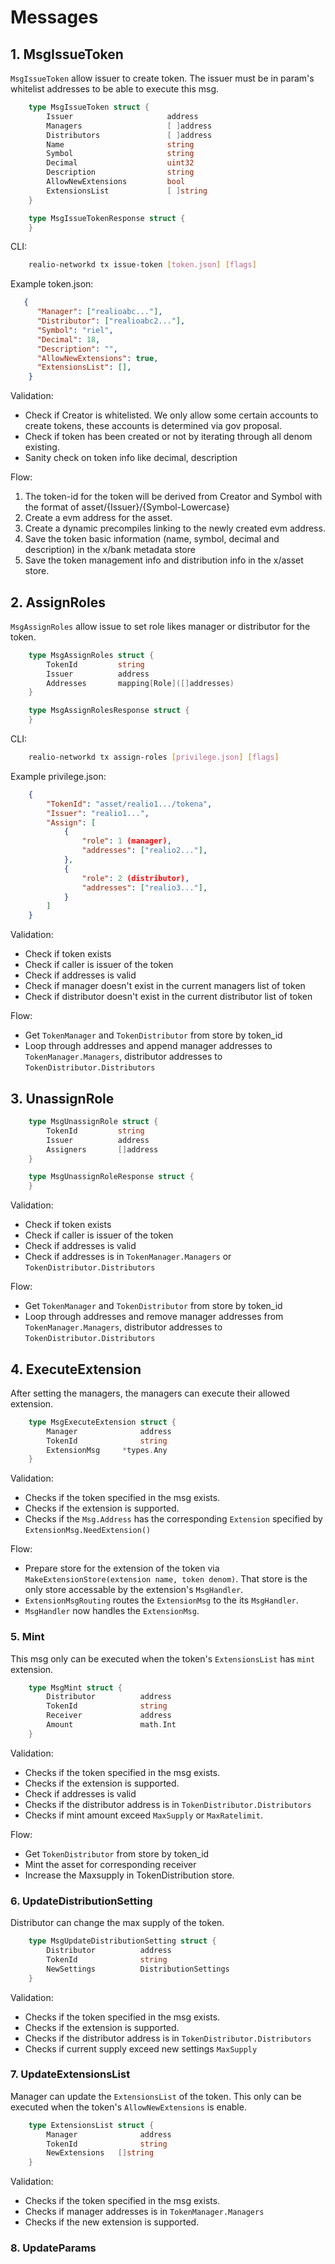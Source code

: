 <!--
order: 4
-->

# Messages

## 1. MsgIssueToken

`MsgIssueToken` allow issuer to create token. The issuer must be in param's whitelist addresses to be able to execute this msg.

```go
    type MsgIssueToken struct {
        Issuer                     address
        Managers                   [ ]address
        Distributors               [ ]address
        Name                       string   
        Symbol                     string   
        Decimal                    uint32   
        Description                string 
        AllowNewExtensions         bool
        ExtensionsList             [ ]string
    }
```

```go
    type MsgIssueTokenResponse struct {
    }
```

CLI:

```bash
    realio-networkd tx issue-token [token.json] [flags]
```

Example token.json:

```json
   {
      "Manager": ["realioabc..."],
      "Distributor": ["realioabc2..."],
      "Symbol": "riel",
      "Decimal": 18,
      "Description": "",
      "AllowNewExtensions": true,
      "ExtensionsList": [],
    }
```

Validation:

- Check if Creator is whitelisted. We only allow some certain accounts to create tokens, these accounts is determined via gov proposal.
- Check if token has been created or not by iterating through all denom existing.
- Sanity check on token info like decimal, description

Flow:

1. The token-id for the token will be derived from Creator and Symbol with the format of asset/{Issuer}/{Symbol-Lowercase}
2. Create a evm address for the asset.
3. Create a dynamic precompiles linking to the newly created evm address.
4. Save the token basic information (name, symbol, decimal and description) in the x/bank metadata store
5. Save the token management info and distribution info in the x/asset store.

## 2. AssignRoles

`MsgAssignRoles` allow issue to set role likes manager or distributor for the token.

```go
    type MsgAssignRoles struct {
        TokenId         string
        Issuer          address
        Addresses       mapping[Role]([]addresses)
    }
```

```go
    type MsgAssignRolesResponse struct {
    }
```

CLI:

```bash
    realio-networkd tx assign-roles [privilege.json] [flags]
```

Example privilege.json:

```json
    {
        "TokenId": "asset/realio1.../tokena",
        "Issuer": "realio1...",
        "Assign": [
            {
                "role": 1 (manager),
                "addresses": ["realio2..."],
            },
            {
                "role": 2 (distributor),
                "addresses": ["realio3..."],
            }
        ]
    }
```

Validation:

- Check if token exists
- Check if caller is issuer of the token
- Check if addresses is valid
- Check if manager doesn't exist in the current managers list of token
- Check if distributor doesn't exist in the current distributor list of token

Flow:

- Get `TokenManager` and `TokenDistributor` from store by token_id
- Loop through addresses and append manager addresses to `TokenManager.Managers`, distributor addresses to `TokenDistributor.Distributors`

## 3. UnassignRole

```go
    type MsgUnassignRole struct {
        TokenId         string
        Issuer          address
        Assigners       []address
    }
```

```go
    type MsgUnassignRoleResponse struct {
    }
```

Validation:

- Check if token exists
- Check if caller is issuer of the token
- Check if addresses is valid
- Check if addresses is in `TokenManager.Managers` or `TokenDistributor.Distributors`

Flow:

- Get `TokenManager` and `TokenDistributor` from store by token_id
- Loop through addresses and remove manager addresses from `TokenManager.Managers`, distributor addresses to `TokenDistributor.Distributors`

## 4. ExecuteExtension

After setting the managers, the managers can execute their allowed extension.

```go
    type MsgExecuteExtension struct {
        Manager              address     
        TokenId              string     
        ExtensionMsg     *types.Any
    }
```

Validation:

- Checks if the token specified in the msg exists.
- Checks if the extension is supported.
- Checks if the `Msg.Address` has the corresponding `Extension` specified by `ExtensionMsg.NeedExtension()`

Flow:

- Prepare store for the extension of the token via `MakeExtensionStore(extension name, token denom)`. That store is the only store accessable by the extension's `MsgHandler`.
- `ExtensionMsgRouting` routes the `ExtensionMsg` to the its `MsgHandler`.
- `MsgHandler` now handles the `ExtensionMsg`.

### 5. Mint

This msg only can be executed when the token's `ExtensionsList` has `mint` extension.

```go
    type MsgMint struct {
        Distributor          address     
        TokenId              string
        Receiver             address
        Amount               math.Int
    }
```

Validation:

- Checks if the token specified in the msg exists.
- Checks if the extension is supported.
- Check if addresses is valid
- Checks if the distributor address is in `TokenDistributor.Distributors`
- Checks if mint amount exceed `MaxSupply` or `MaxRatelimit`.

Flow:

- Get `TokenDistributor` from store by token_id
- Mint the asset for corresponding receiver
- Increase the Maxsupply in TokenDistribution store.

### 6. UpdateDistributionSetting

Distributor can change the max supply of the token.

```go
    type MsgUpdateDistributionSetting struct {
        Distributor          address     
        TokenId              string
        NewSettings          DistributionSettings
    }
```

Validation:

- Checks if the token specified in the msg exists.
- Checks if the extension is supported.
- Checks if the distributor address is in `TokenDistributor.Distributors`
- Checks if current supply exceed new settings `MaxSupply`

### 7. UpdateExtensionsList

Manager can update the `ExtensionsList` of the token. This only can be executed when the token's `AllowNewExtensions` is enable.

```go
    type ExtensionsList struct {
        Manager              address     
        TokenId              string
        NewExtensions   []string
    }
```

Validation:

- Checks if the token specified in the msg exists.
- Checks if manager addresses is in `TokenManager.Managers`
- Checks if the new extension is supported.

### 8. UpdateParams
